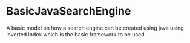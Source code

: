 # BasicJavaSearchEngine
A basic model on how a search engine can be created using java using inverted index which is the basic framework to be used
